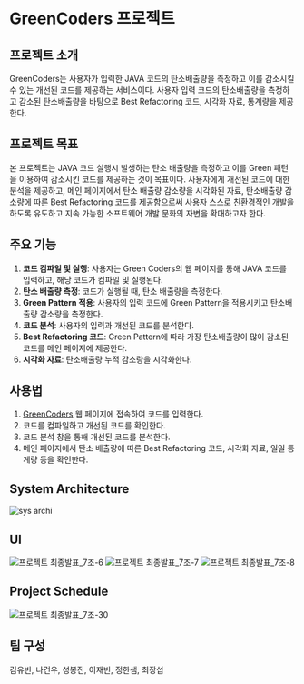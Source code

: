 # GreenCoders 프로젝트

## 프로젝트 소개
GreenCoders는 사용자가 입력한 JAVA 코드의 탄소배출량을 측정하고 이를 감소시킬 수 있는 개선된 코드를 제공하는 서비스이다.
사용자 입력 코드의 탄소배출량을 측정하고 감소된 탄소배출량을 바탕으로 Best Refactoring 코드, 시각화 자료, 통계량을 제공한다.

## 프로젝트 목표
본 프로젝트는 JAVA 코드 실행시 발생하는 탄소 배출량을 측정하고 이를 Green 패턴을 이용하여 감소시킨 코드를 제공하는 것이 목표이다. 사용자에게 개선된 코드에 대한 분석을 제공하고, 메인 페이지에서 탄소 배출량 감소량을 시각화된 자료, 탄소배출량 감소량에 따른 Best Refactoring 코드를 제공함으로써 사용자 스스로 친환경적인 개발을 하도록 유도하고 지속 가능한 소프트웨어 개발 문화의 자변을 확대하고자 한다.

## 주요 기능
1. **코드 컴파일 및 실행**: 사용자는 Green Coders의 웹 페이지를 통해 JAVA 코드를 입력하고, 해당 코드가 컴파일 및 실행된다.
2. **탄소 배출량 측정**: 코드가 실행될 때, 탄소 배출량을 측정한다.
3. **Green Pattern 적용**: 사용자의 입력 코드에 Green Pattern을 적용시키고 탄소배출량 감소량을 측정한다.
4. **코드 분석**: 사용자의 입력과 개선된 코드를 분석한다.
5. **Best Refactoring 코드**: Green Pattern에 따라 가장 탄소배출량이 많이 감소된 코드를 메인 페이지에 제공한다.
6. **시각화 자료**: 탄소배출량 누적 감소량을 시각화한다.

## 사용법
1. [GreenCoders](http://54.180.145.172/) 웹 페이지에 접속하여 코드를 입력한다.
2. 코드를 컴파일하고 개선된 코드를 확인한다.
3. 코드 분석 창을 통해 개선된 코드를 분석한다.
4. 메인 페이지에서 탄소 배출량에 따른 Best Refactoring 코드, 시각화 자료, 일일 통계량 등을 확인한다.

## System Architecture
![sys archi](https://github.com/skkuse/2024spring_41class_team7/assets/64593407/34f8c5d5-80f4-4c9c-ae0c-512cb50d4a42)

## UI
![프로젝트 최종발표_7조-6](https://github.com/skkuse/2024spring_41class_team7/assets/64593407/0f6da67d-77de-472e-a7d2-005e116b21a1)
![프로젝트 최종발표_7조-7](https://github.com/skkuse/2024spring_41class_team7/assets/64593407/324925f7-b847-4557-a123-0fb750b4130e)
![프로젝트 최종발표_7조-8](https://github.com/skkuse/2024spring_41class_team7/assets/64593407/e1e459dc-9980-403f-a798-00fd6e0f4f8d)

## Project Schedule
![프로젝트 최종발표_7조-30](https://github.com/skkuse/2024spring_41class_team7/assets/64593407/0299cffb-9ca1-4c3c-bebb-2475dedf9b5d)

## 팀 구성
김유빈, 나건우, 성봉진, 이재빈, 정한샘, 최장섭
